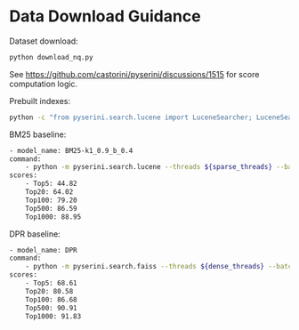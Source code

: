 # Data Download Guidance


Dataset download:
```bash
python download_nq.py
```

See https://github.com/castorini/pyserini/discussions/1515 for score computation logic.

Prebuilt indexes:
```bash
python -c "from pyserini.search.lucene import LuceneSearcher; LuceneSearcher.from_prebuilt_index('wikipedia-dpr-100w')"
```

BM25 baseline:
```bash
- model_name: BM25-k1_0.9_b_0.4
command: 
    - python -m pyserini.search.lucene --threads ${sparse_threads} --batch-size ${sparse_batch_size} --index wikipedia-dpr-100w --topics nq-test --output $output --bm25 --k1 0.9 --b 0.4
scores:
    - Top5: 44.82
    Top20: 64.02
    Top100: 79.20
    Top500: 86.59
    Top1000: 88.95
```

DPR baseline:
```bash
- model_name: DPR
command: 
    - python -m pyserini.search.faiss --threads ${dense_threads} --batch-size ${dense_batch_size} --index wikipedia-dpr-100w.dpr-single-nq --encoder facebook/dpr-question_encoder-single-nq-base --topics nq-test --output $output
scores:
    - Top5: 68.61
    Top20: 80.58 
    Top100: 86.68
    Top500: 90.91
    Top1000: 91.83
```


